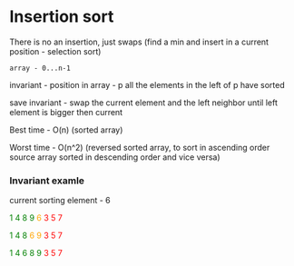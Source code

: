 # Insertion sort

There is no an insertion, just swaps (find a min and insert in a current position - selection sort)

`array - 0...n-1`

invariant - position in array - p
all the elements in the left of p have sorted

save invariant - swap the current element and the left neighbor until left element is bigger then current

Best time - O(n) (sorted array)

Worst time - O(n^2) (reversed sorted array, to sort in ascending order source array sorted in descending order and vice versa)

### Invariant examle

current sorting element - 6

<span style="color:green">1 4 8 9</span>
<span style="color:orange">6</span>
<span style="color:red">3 5 7</span>

<span style="color:green">1 4 8</span>
<span style="color:orange">6 9</span>
<span style="color:red">3 5 7</span>

<span style="color:green">1 4 6 8 9</span>
<span style="color:red">3 5 7</span>
